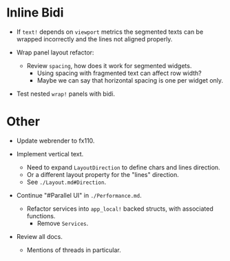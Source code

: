 # Inline Bidi

* If `text!` depends on `viewport` metrics the segmented texts can be wrapped incorrectly and the lines not aligned properly.

* Wrap panel layout refactor:
  - Review `spacing`, how does it work for segmented widgets.
    - Using spacing with fragmented text can affect row width?
    - Maybe we can say that horizontal spacing is one per widget only.

* Test nested `wrap!` panels with bidi.

# Other

* Update webrender to fx110.
* Implement vertical text.
    - Need to expand `LayoutDirection` to define chars and lines direction.
    - Or a different layout property for the "lines" direction.
    - See `./Layout.md#Direction`.

* Continue "#Parallel UI" in `./Performance.md`.
    - Refactor services into `app_local!` backed structs, with associated functions.
        - Remove `Services`.

* Review all docs.
    - Mentions of threads in particular.
